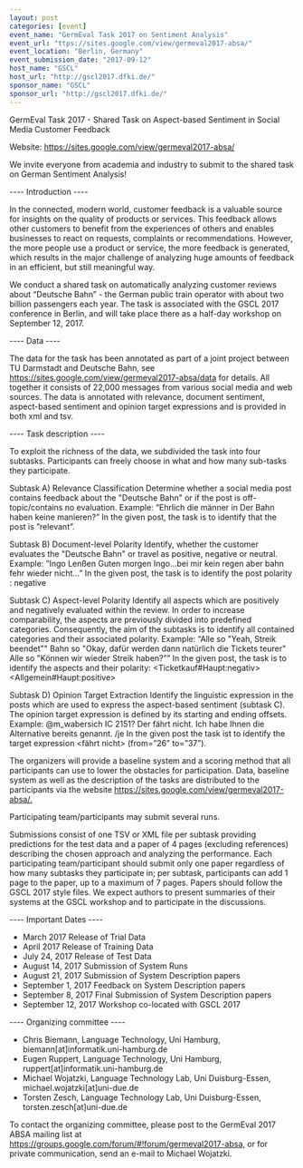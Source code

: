 ```yaml
---
layout: post
categories: [event]
event_name: "GermEval Task 2017 on Sentiment Analysis"
event_url: "ttps://sites.google.com/view/germeval2017-absa/"
event_location: "Berlin, Germany"
event_submission_date: "2017-09-12"
host_name: "GSCL"
host_url: "http://gscl2017.dfki.de/"
sponsor_name: "GSCL"
sponsor_url: "http://gscl2017.dfki.de/"
---
```

GermEval Task 2017 - Shared Task on Aspect-based Sentiment in Social 
Media Customer Feedback

Website: <https://sites.google.com/view/germeval2017-absa/>

We invite everyone from academia and industry to submit to the shared 
task on German Sentiment Analysis! 


---- Introduction ----

In the connected, modern world, customer feedback is a valuable source 
for insights on the quality of products or services. This feedback allows 
other customers to benefit from the experiences of others and enables 
businesses to react on requests, complaints or recommendations. 
However, the more people use a product or service, the more feedback is 
generated, which results in the major challenge of analyzing huge 
amounts of feedback in an efficient, but still meaningful way.

We conduct a shared task on automatically analyzing customer reviews 
about “Deutsche Bahn” - the German public train operator with about two 
billion passengers each year. The task is associated with the GSCL 2017 
conference in Berlin, and will take place there as a half-day workshop on 
September 12, 2017.


---- Data ----

The data for the task has been annotated as part of a joint project 
between TU Darmstadt and Deutsche Bahn, see 
<https://sites.google.com/view/germeval2017-absa/data> for details.
All together it consists of 22,000 messages from various social media and 
web sources.
The data is annotated with relevance, document sentiment, aspect-based 
sentiment and opinion target expressions and is provided in both xml and 
tsv.


---- Task description ----

To exploit the richness of the data, we subdivided the task into four 
subtasks. 
Participants can freely choose in what and how many sub-tasks they 
participate.

Subtask A) Relevance Classification
Determine whether a social media post contains feedback about the 
"Deutsche Bahn" or if the post is off-topic/contains no evaluation. 
Example: “Ehrlich die männer in Der Bahn haben keine manieren?”
In the given post, the task is to identify that the post is ”relevant”.

Subtask B) Document-level Polarity
Identify, whether the customer evaluates the "Deutsche Bahn" or travel as 
positive, negative or neutral.
Example: ”Ingo Lenßen Guten morgen Ingo...bei mir kein regen aber bahn 
fehr wieder nicht...”
In the given post, the task is to identify the post polarity : negative

Subtask C) Aspect-level Polarity
Identify all aspects which are positively and negatively evaluated within 
the review. In order to increase comparability, the aspects are previously 
divided into predefined categories. Consequently, the aim of the subtasks 
is to identify all contained categories and their associated polarity.
Example: “Alle so "Yeah, Streik beendet"" Bahn so "Okay, dafür werden 
dann natürlich die Tickets teurer" Alle so "Können wir wieder Streik 
haben?”” 
In the given post, the task is to identify the aspects and their polarity: 
<Ticketkauf#Haupt:negativ> <Allgemein#Haupt:positive> 

Subtask D) Opinion Target Extraction
Identify the linguistic expression in the posts which are used to express 
the aspect-based sentiment (subtask C). The opinion target expression is 
defined by its starting and ending offsets. 
Example: @m_wabersich IC 2151? Der fährt nicht. Ich habe Ihnen die 
Alternative bereits genannt. /je
In the given post the task ist to identify the target expression <fährt nicht> 
(from=”26” to=”37”).

The organizers will provide a baseline system and a scoring method that 
all participants can use to lower the obstacles for participation. 
Data, baseline system as well as the description of the tasks are 
distributed to the participants via the website 
<https://sites.google.com/view/germeval2017-absa/.>

Participating team/participants may submit several runs.

Submissions consist of one TSV or XML file per subtask providing 
predictions for the test data and a paper of 4 pages (excluding references) 
describing the chosen approach and analyzing the performance. Each 
participating team/participant should submit only one paper regardless of 
how many subtasks they participate in; per subtask, participants can add 
1 page to the paper, up to a maximum of 7 pages. Papers should follow 
the GSCL 2017 style files. We expect authors to present summaries of 
their systems at the GSCL workshop and to participate in the discussions.


---- Important Dates ----

* March 2017 Release of Trial Data
* April 2017 Release of Training Data
* July 24, 2017 Release of Test Data 
* August 14, 2017 Submission of System Runs
* August 21, 2017 Submission of System Description papers
* September 1, 2017 Feedback on System Description papers
* September 8, 2017 Final Submission of System Description papers
* September 12, 2017 Workshop co-located with GSCL 2017


---- Organizing committee ----

* Chris Biemann, Language Technology, Uni Hamburg, 
biemann[at]informatik.uni-hamburg.de
* Eugen Ruppert, Language Technology, Uni Hamburg, 
ruppert[at]informatik.uni-hamburg.de
* Michael Wojatzki, Language Technology Lab, Uni Duisburg-Essen, 
michael.wojatzki[at]uni-due.de
* Torsten Zesch, Language Technology Lab, Uni Duisburg-Essen, 
torsten.zesch[at]uni-due.de

To contact the organizing committee, please post to the GermEval 2017 
ABSA mailing list at 
<https://groups.google.com/forum/#!forum/germeval2017-absa,> or for 
private communication, send an e-mail to Michael Wojatzki.